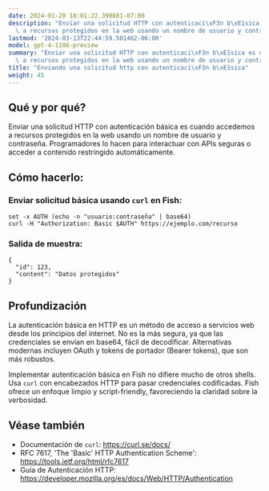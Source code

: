 ```yaml
---
date: 2024-01-20 18:01:22.390881-07:00
description: "Enviar una solicitud HTTP con autenticaci\xF3n b\xE1sica es cuando accedemos\
  \ a recursos protegidos en la web usando un nombre de usuario y contrase\xF1a.\u2026"
lastmod: '2024-03-13T22:44:59.501462-06:00'
model: gpt-4-1106-preview
summary: "Enviar una solicitud HTTP con autenticaci\xF3n b\xE1sica es cuando accedemos\
  \ a recursos protegidos en la web usando un nombre de usuario y contrase\xF1a.\u2026"
title: "Enviando una solicitud http con autenticaci\xF3n b\xE1sica"
weight: 45
---
```


## Qué y por qué?

Enviar una solicitud HTTP con autenticación básica es cuando accedemos a recursos protegidos en la web usando un nombre de usuario y contraseña. Programadores lo hacen para interactuar con APIs seguras o acceder a contenido restringido automáticamente.

## Cómo hacerlo:

### Enviar solicitud básica usando `curl` en Fish:

```fish
set -x AUTH (echo -n "usuario:contraseña" | base64)
curl -H "Authorization: Basic $AUTH" https://ejemplo.com/recurso
```

### Salida de muestra:

```fish
{
  "id": 123,
  "content": "Datos protegidos"
}
```

## Profundización

La autenticación básica en HTTP es un método de acceso a servicios web desde los principios del internet. No es la más segura, ya que las credenciales se envían en base64, fácil de decodificar. Alternativas modernas incluyen OAuth y tokens de portador (Bearer tokens), que son más robustos.

Implementar autenticación básica en Fish no difiere mucho de otros shells. Usa `curl` con encabezados HTTP para pasar credenciales codificadas. Fish ofrece un enfoque limpio y script-friendly, favoreciendo la claridad sobre la verbosidad.

## Véase también

- Documentación de `curl`: https://curl.se/docs/
- RFC 7617, 'The 'Basic' HTTP Authentication Scheme': https://tools.ietf.org/html/rfc7617
- Guía de Autenticación HTTP: https://developer.mozilla.org/es/docs/Web/HTTP/Authentication
